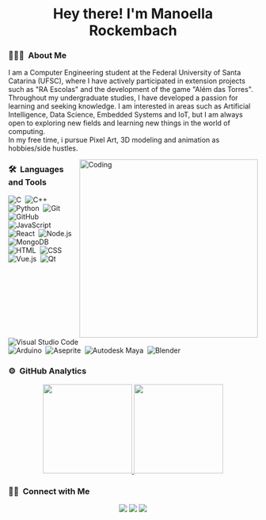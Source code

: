 <h1 align="center">Hey there! I'm Manoella Rockembach</h1>

### 👨🏻‍💻 &nbsp;About Me

I am a Computer Engineering student at the Federal University of Santa Catarina (UFSC), where I have actively participated in extension projects such as "RA Escolas" and the development of the game "Além das Torres". Throughout my undergraduate studies, I have developed a passion for learning and seeking knowledge. I am interested in areas such as Artificial Intelligence, Data Science, Embedded Systems and IoT, but I am always open to exploring new fields and learning new things in the world of computing.\
In my free time, i pursue Pixel Art, 3D modeling and animation as hobbies/side hustles.

<img alt="Coding"  width="360" src="https://repository-images.githubusercontent.com/507089682/889a6863-d25c-4a54-b2c5-8efad7260eeb" align="right"/>

### 🛠 &nbsp;Languages and Tools

![C](https://img.shields.io/badge/-C-05122A?style=flat&logo=C&logoColor=A8B9CC)&nbsp;
![C++](https://img.shields.io/badge/-C++-05122A?style=flat&logo=C%2B%2B&logoColor=00599C)&nbsp;
![Python](https://img.shields.io/badge/-Python-05122A?style=flat&logo=python)&nbsp;
![Git](https://img.shields.io/badge/-Git-05122A?style=flat&logo=git)&nbsp;
![GitHub](https://img.shields.io/badge/-GitHub-05122A?style=flat&logo=github)&nbsp; \
![JavaScript](https://img.shields.io/badge/-JavaScript-05122A?style=flat&logo=javascript)&nbsp;
![React](https://img.shields.io/badge/-React-05122A?style=flat&logo=react)&nbsp;
![Node.js](https://img.shields.io/badge/-Node.js-05122A?style=flat&logo=node.js)&nbsp;
![MongoDB](https://img.shields.io/badge/-MongoDB-05122A?style=flat&logo=mongodb)&nbsp;\
![HTML](https://img.shields.io/badge/-HTML-05122A?style=flat&logo=HTML5)&nbsp;
![CSS](https://img.shields.io/badge/-CSS-05122A?style=flat&logo=CSS3&logoColor=1572B6)&nbsp;
![Vue.js](https://img.shields.io/badge/-Vue.js-05122A?style=flat&logo=vue.js)&nbsp;
![Qt](https://img.shields.io/badge/-Qt-05122A?style=flat&logo=qt)&nbsp;
![Visual Studio Code](https://img.shields.io/badge/-Visual%20Studio%20Code-05122A?style=flat&logo=visual-studio-code&logoColor=007ACC)&nbsp;\
![Arduino](https://img.shields.io/badge/-Arduino-05122A?style=flat&logo=arduino)&nbsp;
![Aseprite](https://img.shields.io/badge/-Aseprite-05122A?style=flat&logo=aseprite)&nbsp;
![Autodesk Maya](https://img.shields.io/badge/-Autodesk%20Maya-05122A?style=flat&logo=autodesk-maya)&nbsp;
![Blender](https://img.shields.io/badge/-Blender-05122A?style=flat&logo=blender)&nbsp;

### ⚙️ &nbsp;GitHub Analytics

<p align="center">
<a href="https://github.com/ManoellaR">
  <img height="180em" src="https://github-readme-stats-eight-theta.vercel.app/api?username=ManoellaR&show_icons=true&theme=algolia&include_all_commits=true&count_private=true"/>
  <img height="180em" src="https://github-readme-stats-eight-theta.vercel.app/api/top-langs/?username=ManoellaR&layout=compact&langs_count=8&theme=algolia"/>
</a>
</p>

### 🤝🏻 &nbsp;Connect with Me

<p align="center">
<a href="https://www.linkedin.com/in/manoella-rockembach/"><img src="https://img.shields.io/badge/-Manoella%20Rockembach-0077B5?style=flat&logo=Linkedin&logoColor=white"/></a>
<a href="mailto:manoellarockembach@gmail.com"><img src="https://img.shields.io/badge/-manoellarockembach@gmail.com-D14836?style=flat&logo=Gmail&logoColor=white"/></a>
<a href="https://www.instagram.com/manurockembach/"><img src="https://img.shields.io/badge/-@manurockembach-E4405F?style=flat&logo=Instagram&logoColor=white"/></a>
</p>
